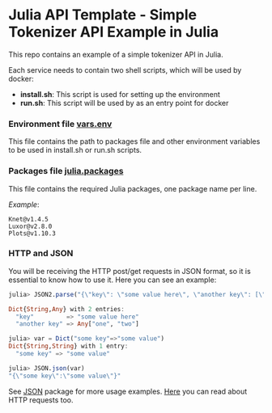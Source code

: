 # Julia API Template - Simple Tokenizer API Example in Julia

This repo contains an example of a simple tokenizer API in Julia.

Each service needs to contain two shell scripts, which will be used by docker:

- **install.sh**: This script is used for setting up the environment
- **run.sh**: This script will be used by as an entry point for docker

### Environment file [vars.env](vars.env)

This file contains the path to packages file and other environment variables to be used in install.sh or run.sh scripts.

### Packages file [julia.packages](julia.packages)

This file contains the required Julia packages, one package name per line.

_Example_:

```
Knet@v1.4.5
Luxor@v2.8.0
Plots@v1.10.3
```

### HTTP and JSON

You will be receiving the HTTP post/get requests in JSON format, so it is essential to know how to use it. Here you can see an example:

```julia
julia> JSON2.parse("{\"key\": \"some value here\", \"another key\": [\"one\", \"two\"]}")

Dict{String,Any} with 2 entries:
  "key"         => "some value here"
  "another key" => Any["one", "two"]

julia> var = Dict("some key"=>"some value")
Dict{String,String} with 1 entry:
  "some key" => "some value"

julia> JSON.json(var)
"{\"some key\":\"some value\"}"

```

See [JSON](https://juliapackages.com/p/json) package for more usage examples. [Here](https://juliaweb.github.io/HTTP.jl/stable/public_interface/#Server-/-Handlers) you can read about HTTP requests too.
